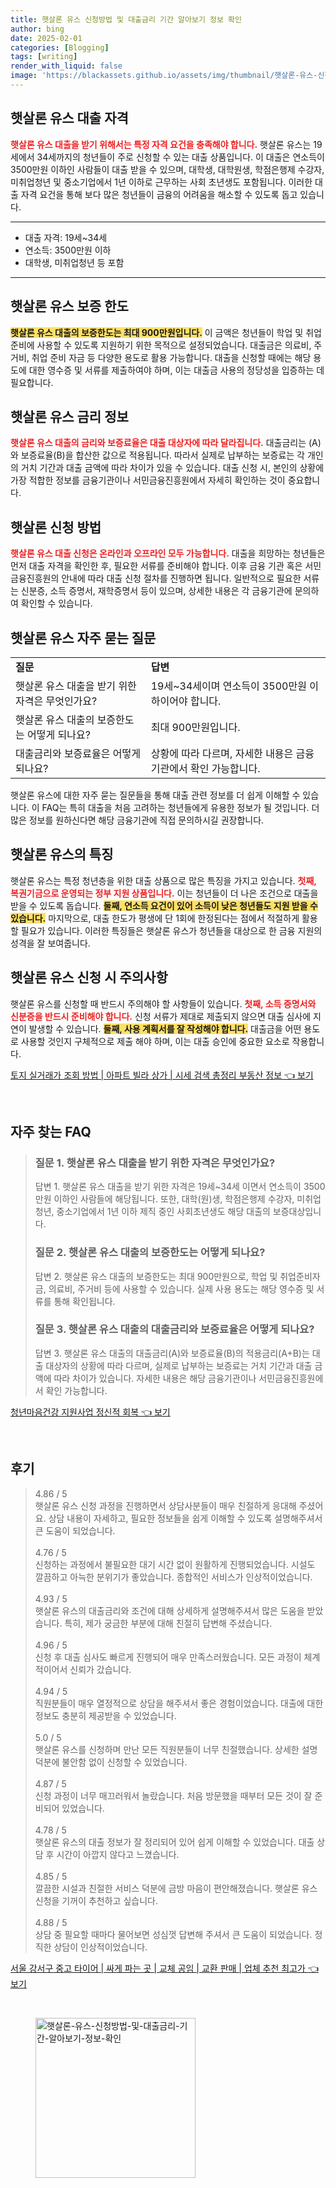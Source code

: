 ```yaml
---
title: 햇살론 유스 신청방법 및 대출금리 기간 알아보기 정보 확인
author: bing
date: 2025-02-01
categories: [Blogging]
tags: [writing]
render_with_liquid: false
image: 'https://blackassets.github.io/assets/img/thumbnail/햇살론-유스-신청방법-및-대출금리-기간-알아보기-정보-확인.webp'
---
```



<h2 id='햇살론_유스_대출_자격'>햇살론 유스 대출 자격</h2>

<p><b><span style="color: #ee2323;">햇살론 유스 대출을 받기 위해서는 특정 자격 요건을 충족해야 합니다.</span></b>  햇살론 유스는 19세에서 34세까지의 청년들이 주로 신청할 수 있는 대출 상품입니다. 이 대출은 연소득이 3500만원 이하인 사람들이 대출 받을 수 있으며, 대학생, 대학원생, 학점은행제 수강자, 미취업청년 및 중소기업에서 1년 이하로 근무하는 사회 초년생도 포함됩니다. 이러한 대출 자격 요건을 통해 보다 많은 청년들이 금융의 어려움을 해소할 수 있도록 돕고 있습니다.</p>

<hr />

<ul>
    <li>대출 자격: 19세~34세</li>
    <li>연소득: 3500만원 이하</li>
    <li>대학생, 미취업청년 등 포함</li>
</ul>

<hr />

<h2 id='햇살론_유스_보증_한도'>햇살론 유스 보증 한도</h2>

<p><b><span style="background-color: #ffe066;">햇살론 유스 대출의 보증한도는 최대 900만원입니다.</span></b> 이 금액은 청년들이 학업 및 취업 준비에 사용할 수 있도록 지원하기 위한 목적으로 설정되었습니다. 대출금은 의료비, 주거비, 취업 준비 자금 등 다양한 용도로 활용 가능합니다. 대출을 신청할 때에는 해당 용도에 대한 영수증 및 서류를 제출하여야 하며, 이는 대출금 사용의 정당성을 입증하는 데 필요합니다.</p>

<h2 id='햇살론_유스_금리_정보'>햇살론 유스 금리 정보</h2>

<p><b><span style="color: #ee2323;">햇살론 유스 대출의 금리와 보증료율은 대출 대상자에 따라 달라집니다.</span></b> 대출금리는 (A)와 보증료율(B)을 합산한 값으로 적용됩니다. 따라서 실제로 납부하는 보증료는 각 개인의 거치 기간과 대출 금액에 따라 차이가 있을 수 있습니다. 대출 신청 시, 본인의 상황에 가장 적합한 정보를 금융기관이나 서민금융진흥원에서 자세히 확인하는 것이 중요합니다.</p>

<h2 id='햇살론_신청_방법'>햇살론 신청 방법</h2>

<p><b><span style="color: #ee2323;">햇살론 유스 대출 신청은 온라인과 오프라인 모두 가능합니다.</span></b> 대출을 희망하는 청년들은 먼저 대출 자격을 확인한 후, 필요한 서류를 준비해야 합니다. 이후 금융 기관 혹은 서민금융진흥원의 안내에 따라 대출 신청 절차를 진행하면 됩니다. 일반적으로 필요한 서류는 신분증, 소득 증명서, 재학증명서 등이 있으며, 상세한 내용은 각 금융기관에 문의하여 확인할 수 있습니다.</p>

<h2 id='햇살론_유스_자주_묻는_질문'>햇살론 유스 자주 묻는 질문</h2>

<table>
    <tr>
        <td><b>질문</b></td>
        <td><b>답변</b></td>
    </tr>
    <tr>
        <td>햇살론 유스 대출을 받기 위한 자격은 무엇인가요?</td>
        <td>19세~34세이며 연소득이 3500만원 이하이어야 합니다.</td>
    </tr>
    <tr>
        <td>햇살론 유스 대출의 보증한도는 어떻게 되나요?</td>
        <td>최대 900만원입니다.</td>
    </tr>
    <tr>
        <td>대출금리와 보증료율은 어떻게 되나요?</td>
        <td>상황에 따라 다르며, 자세한 내용은 금융기관에서 확인 가능합니다.</td>
    </tr>
</table>

<p>햇살론 유스에 대한 자주 묻는 질문들을 통해 대출 관련 정보를 더 쉽게 이해할 수 있습니다. 이 FAQ는 특히 대출을 처음 고려하는 청년들에게 유용한 정보가 될 것입니다. 더 많은 정보를 원하신다면 해당 금융기관에 직접 문의하시길 권장합니다.</p>

<h2 id='햇살론_유스의_특징'>햇살론 유스의 특징</h2>

<p>햇살론 유스는 특정 청년층을 위한 대출 상품으로 많은 특징을 가지고 있습니다. <b><span style="color: #ee2323;">첫째, 복권기금으로 운영되는 정부 지원 상품입니다.</span></b> 이는 청년들이 더 나은 조건으로 대출을 받을 수 있도록 돕습니다. <b><span style="background-color: #ffe066;">둘째, 연소득 요건이 있어 소득이 낮은 청년들도 지원 받을 수 있습니다.</span></b> 마지막으로, 대출 한도가 평생에 단 1회에 한정된다는 점에서 적절하게 활용할 필요가 있습니다. 이러한 특징들은 햇살론 유스가 청년들을 대상으로 한 금융 지원의 성격을 잘 보여줍니다.</p>

<h2 id='햇살론_유스_신청_시_주의사항'>햇살론 유스 신청 시 주의사항</h2>

<p>햇살론 유스를 신청할 때 반드시 주의해야 할 사항들이 있습니다. <b><span style="color: #ee2323;">첫째, 소득 증명서와 신분증을 반드시 준비해야 합니다.</span></b> 신청 서류가 제대로 제출되지 않으면 대출 심사에 지연이 발생할 수 있습니다. <b><span style="background-color: #ffe066;">둘째, 사용 계획서를 잘 작성해야 합니다.</span></b> 대출금을 어떤 용도로 사용할 것인지 구체적으로 제출 해야 하며, 이는 대출 승인에 중요한 요소로 작용합니다.</p>


<p><a class="click-button" title="토지 실거래가 조회 방법 | 아파트 빌라 상가 | 시세 검색 총정리 부동산 정보" href="https://blackassets.github.io/posts/%ED%86%A0%EC%A7%80-%EC%8B%A4%EA%B1%B0%EB%9E%98%EA%B0%80-%EC%A1%B0%ED%9A%8C-%EB%B0%A9%EB%B2%95-%EC%95%84%ED%8C%8C%ED%8A%B8-%EB%B9%8C%EB%9D%BC-%EC%83%81%EA%B0%80-%EC%8B%9C%EC%84%B8-%EA%B2%80%EC%83%89-%EC%B4%9D%EC%A0%95%EB%A6%AC-%EB%B6%80%EB%8F%99%EC%82%B0-%EC%A0%95%EB%B3%B4/" rel="dofollow">토지 실거래가 조회 방법 | 아파트 빌라 상가 | 시세 검색 총정리 부동산 정보 👈 보기</a></p><br>
<h2 id='자주_찾는_FAQ'>자주 찾는 FAQ</h2>
<div itemscope="" itemtype="https://schema.org/FAQPage"> 
<blockquote> 
<div itemscope="" itemprop="mainEntity" itemtype="https://schema.org/Question"> 
<h3 itemprop="name">질문 1. 햇살론 유스 대출을 받기 위한 자격은 무엇인가요?</h3> 
<div itemscope="" itemprop="acceptedAnswer" itemtype="https://schema.org/Answer"> 
<span itemprop="text"> 
<p>답변 1. 햇살론 유스 대출을 받기 위한 자격은 19세~34세 이면서 연소득이 3500만원 이하인 사람들에 해당됩니다. 또한, 대학(원)생, 학점은행제 수강자, 미취업청년, 중소기업에서 1년 이하 제직 중인 사회초년생도 해당 대출의 보증대상입니다.</p> 
</span> 
</div> 
</div> 

<div itemscope="" itemprop="mainEntity" itemtype="https://schema.org/Question"> 
<h3 itemprop="name">질문 2. 햇살론 유스 대출의 보증한도는 어떻게 되나요?</h3> 
<div itemscope="" itemprop="acceptedAnswer" itemtype="https://schema.org/Answer"> 
<span itemprop="text"> 
<p>답변 2. 햇살론 유스 대출의 보증한도는 최대 900만원으로, 학업 및 취업준비자금, 의료비, 주거비 등에 사용할 수 있습니다. 실제 사용 용도는 해당 영수증 및 서류를 통해 확인됩니다.</p> 
</span> 
</div> 
</div> 

<div itemscope="" itemprop="mainEntity" itemtype="https://schema.org/Question"> 
<h3 itemprop="name">질문 3. 햇살론 유스 대출의 대출금리와 보증료율은 어떻게 되나요?</h3> 
<div itemscope="" itemprop="acceptedAnswer" itemtype="https://schema.org/Answer"> 
<span itemprop="text"> 
<p>답변 3. 햇살론 유스 대출의 대출금리(A)와 보증료율(B)의 적용금리(A+B)는 대출 대상자의 상황에 따라 다르며, 실제로 납부하는 보증료는 거치 기간과 대출 금액에 따라 차이가 있습니다. 자세한 내용은 해당 금융기관이나 서민금융진흥원에서 확인 가능합니다.</p> 
</span> 
</div> 
</div> 
</blockquote> 
</div>
<p><a class="click-button" title="청년마음건강 지원사업 정신적 회복" href="https://blackassets.github.io/posts/%EC%B2%AD%EB%85%84%EB%A7%88%EC%9D%8C%EA%B1%B4%EA%B0%95-%EC%A7%80%EC%9B%90%EC%82%AC%EC%97%85-%EC%A0%95%EC%8B%A0%EC%A0%81-%ED%9A%8C%EB%B3%B5/" rel="dofollow">청년마음건강 지원사업 정신적 회복 👈 보기</a></p><br>
<h2 id='후기'>후기</h2>
<div itemscope itemtype="https://schema.org/Product">
  <blockquote>
  <div itemprop="review" itemscope itemtype="https://schema.org/Review">
      <div itemprop="reviewRating" itemscope itemtype="https://schema.org/Rating"> <span itemprop="ratingValue">4.86</span> / <span itemprop="bestRating">5</span> </div>
      <span itemprop="reviewBody">햇살론 유스 신청 과정을 진행하면서 상담사분들이 매우 친절하게 응대해 주셨어요. 상담 내용이 자세하고, 필요한 정보들을 쉽게 이해할 수 있도록 설명해주셔서 큰 도움이 되었습니다.</span>
  </div>
  <br>
  <div itemprop="review" itemscope itemtype="https://schema.org/Review">
      <div itemprop="reviewRating" itemscope itemtype="https://schema.org/Rating"> <span itemprop="ratingValue">4.76</span> / <span itemprop="bestRating">5</span> </div>
      <span itemprop="reviewBody">신청하는 과정에서 불필요한 대기 시간 없이 원활하게 진행되었습니다. 시설도 깔끔하고 아늑한 분위기가 좋았습니다. 종합적인 서비스가 인상적이었습니다.</span>
  </div>
  <br>
  <div itemprop="review" itemscope itemtype="https://schema.org/Review">
      <div itemprop="reviewRating" itemscope itemtype="https://schema.org/Rating"> <span itemprop="ratingValue">4.93</span> / <span itemprop="bestRating">5</span> </div>
      <span itemprop="reviewBody">햇살론 유스의 대출금리와 조건에 대해 상세하게 설명해주셔서 많은 도움을 받았습니다. 특히, 제가 궁금한 부분에 대해 친절히 답변해 주셨습니다.</span>
  </div>
  <br>
  <div itemprop="review" itemscope itemtype="https://schema.org/Review">
      <div itemprop="reviewRating" itemscope itemtype="https://schema.org/Rating"> <span itemprop="ratingValue">4.96</span> / <span itemprop="bestRating">5</span> </div>
      <span itemprop="reviewBody">신청 후 대출 심사도 빠르게 진행되어 매우 만족스러웠습니다. 모든 과정이 체계적이어서 신뢰가 갔습니다.</span>
  </div>
  <br>
  <div itemprop="review" itemscope itemtype="https://schema.org/Review">
      <div itemprop="reviewRating" itemscope itemtype="https://schema.org/Rating"> <span itemprop="ratingValue">4.94</span> / <span itemprop="bestRating">5</span> </div>
      <span itemprop="reviewBody">직원분들이 매우 열정적으로 상담을 해주셔서 좋은 경험이었습니다. 대출에 대한 정보도 충분히 제공받을 수 있었습니다.</span>
  </div>
  <br>
  <div itemprop="review" itemscope itemtype="https://schema.org/Review">
      <div itemprop="reviewRating" itemscope itemtype="https://schema.org/Rating"> <span itemprop="ratingValue">5.0</span> / <span itemprop="bestRating">5</span> </div>
      <span itemprop="reviewBody">햇살론 유스를 신청하며 만난 모든 직원분들이 너무 친절했습니다. 상세한 설명 덕분에 불안함 없이 신청할 수 있었습니다.</span>
  </div>
  <br>
  <div itemprop="review" itemscope itemtype="https://schema.org/Review">
      <div itemprop="reviewRating" itemscope itemtype="https://schema.org/Rating"> <span itemprop="ratingValue">4.87</span> / <span itemprop="bestRating">5</span> </div>
      <span itemprop="reviewBody">신청 과정이 너무 매끄러워서 놀랐습니다. 처음 방문했을 때부터 모든 것이 잘 준비되어 있었습니다.</span>
  </div>
  <br>
  <div itemprop="review" itemscope itemtype="https://schema.org/Review">
      <div itemprop="reviewRating" itemscope itemtype="https://schema.org/Rating"> <span itemprop="ratingValue">4.78</span> / <span itemprop="bestRating">5</span> </div>
      <span itemprop="reviewBody">햇살론 유스의 대출 정보가 잘 정리되어 있어 쉽게 이해할 수 있었습니다. 대출 상담 후 시간이 아깝지 않다고 느꼈습니다.</span>
  </div>
  <br>
  <div itemprop="review" itemscope itemtype="https://schema.org/Review">
      <div itemprop="reviewRating" itemscope itemtype="https://schema.org/Rating"> <span itemprop="ratingValue">4.85</span> / <span itemprop="bestRating">5</span> </div>
      <span itemprop="reviewBody">깔끔한 시설과 친절한 서비스 덕분에 금방 마음이 편안해졌습니다. 햇살론 유스 신청을 기꺼이 추천하고 싶습니다.</span>
  </div>
  <br>
  <div itemprop="review" itemscope itemtype="https://schema.org/Review">
      <div itemprop="reviewRating" itemscope itemtype="https://schema.org/Rating"> <span itemprop="ratingValue">4.88</span> / <span itemprop="bestRating">5</span> </div>
      <span itemprop="reviewBody">상담 중 필요할 때마다 물어보면 성심껏 답변해 주셔서 큰 도움이 되었습니다. 정직한 상담이 인상적이었습니다.</span>
  </div>
  </blockquote>
</div>
<p><a class="click-button" title="서울 강서구 중고 타이어 | 싸게 파는 곳 | 교체 공임 | 교환 판매 | 업체 추천 최고가" href="https://blackassets.github.io/posts/%EC%84%9C%EC%9A%B8-%EA%B0%95%EC%84%9C%EA%B5%AC-%EC%A4%91%EA%B3%A0-%ED%83%80%EC%9D%B4%EC%96%B4-%EC%8B%B8%EA%B2%8C-%ED%8C%8C%EB%8A%94-%EA%B3%B3-%EA%B5%90%EC%B2%B4-%EA%B3%B5%EC%9E%84-%EA%B5%90%ED%99%98-%ED%8C%90%EB%A7%A4-%EC%97%85%EC%B2%B4-%EC%B6%94%EC%B2%9C-%EC%B5%9C%EA%B3%A0%EA%B0%80/" rel="dofollow">서울 강서구 중고 타이어 | 싸게 파는 곳 | 교체 공임 | 교환 판매 | 업체 추천 최고가 👈 보기</a></p><br>
<figure class="image"><img src="https://blackassets.github.io/assets/img/thumbnail/햇살론-유스-신청방법-및-대출금리-기간-알아보기-정보-확인.webp" alt="햇살론-유스-신청방법-및-대출금리-기간-알아보기-정보-확인" width="256" height="256"></figure>